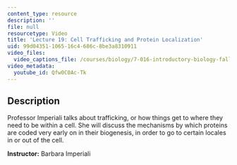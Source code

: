 ```yaml
---
content_type: resource
description: ''
file: null
resourcetype: Video
title: 'Lecture 19: Cell Trafficking and Protein Localization'
uid: 99d04351-1065-16c4-686c-8be3a8310911
video_files:
  video_captions_file: /courses/biology/7-016-introductory-biology-fall-2018/lecture-videos/lecture-19-cell-trafficking-and-protein-localization/Qfw0C0Ac-Tk.vtt
video_metadata:
  youtube_id: Qfw0C0Ac-Tk
---
```


Description
-----------

Professor Imperiali talks about trafficking, or how things get to where they need to be within a cell. She will discuss the mechanisms by which proteins are coded very early on in their biogenesis, in order to go to certain locales in or out of the cell.

**Instructor:** Barbara Imperiali
